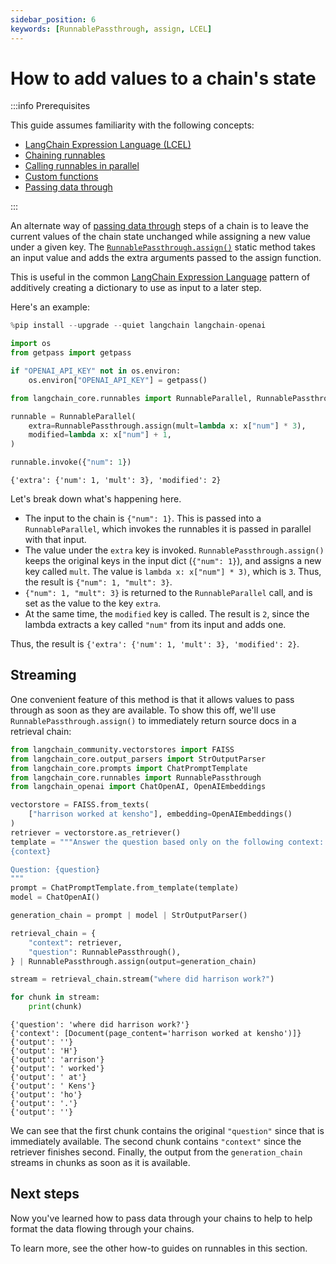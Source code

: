 ```yaml
---
sidebar_position: 6
keywords: [RunnablePassthrough, assign, LCEL]
---
```

# How to add values to a chain's state

:::info Prerequisites

This guide assumes familiarity with the following concepts:
- [LangChain Expression Language (LCEL)](/docs/concepts/lcel)
- [Chaining runnables](/docs/how_to/sequence/)
- [Calling runnables in parallel](/docs/how_to/parallel/)
- [Custom functions](/docs/how_to/functions/)
- [Passing data through](/docs/how_to/passthrough)

:::

An alternate way of [passing data through](/docs/how_to/passthrough) steps of a chain is to leave the current values of the chain state unchanged while assigning a new value under a given key. The [`RunnablePassthrough.assign()`](https://python.langchain.com/api_reference/core/runnables/langchain_core.runnables.passthrough.RunnablePassthrough.html#langchain_core.runnables.passthrough.RunnablePassthrough.assign) static method takes an input value and adds the extra arguments passed to the assign function.

This is useful in the common [LangChain Expression Language](/docs/concepts/lcel) pattern of additively creating a dictionary to use as input to a later step.

Here's an example:


```python
%pip install --upgrade --quiet langchain langchain-openai

import os
from getpass import getpass

if "OPENAI_API_KEY" not in os.environ:
    os.environ["OPENAI_API_KEY"] = getpass()
```


```python
from langchain_core.runnables import RunnableParallel, RunnablePassthrough

runnable = RunnableParallel(
    extra=RunnablePassthrough.assign(mult=lambda x: x["num"] * 3),
    modified=lambda x: x["num"] + 1,
)

runnable.invoke({"num": 1})
```




    {'extra': {'num': 1, 'mult': 3}, 'modified': 2}



Let's break down what's happening here.

- The input to the chain is `{"num": 1}`. This is passed into a `RunnableParallel`, which invokes the runnables it is passed in parallel with that input.
- The value under the `extra` key is invoked. `RunnablePassthrough.assign()` keeps the original keys in the input dict (`{"num": 1}`), and assigns a new key called `mult`. The value is `lambda x: x["num"] * 3)`, which is `3`. Thus, the result is `{"num": 1, "mult": 3}`.
- `{"num": 1, "mult": 3}` is returned to the `RunnableParallel` call, and is set as the value to the key `extra`.
- At the same time, the `modified` key is called. The result is `2`, since the lambda extracts a key called `"num"` from its input and adds one.

Thus, the result is `{'extra': {'num': 1, 'mult': 3}, 'modified': 2}`.

## Streaming

One convenient feature of this method is that it allows values to pass through as soon as they are available. To show this off, we'll use `RunnablePassthrough.assign()` to immediately return source docs in a retrieval chain:


```python
from langchain_community.vectorstores import FAISS
from langchain_core.output_parsers import StrOutputParser
from langchain_core.prompts import ChatPromptTemplate
from langchain_core.runnables import RunnablePassthrough
from langchain_openai import ChatOpenAI, OpenAIEmbeddings

vectorstore = FAISS.from_texts(
    ["harrison worked at kensho"], embedding=OpenAIEmbeddings()
)
retriever = vectorstore.as_retriever()
template = """Answer the question based only on the following context:
{context}

Question: {question}
"""
prompt = ChatPromptTemplate.from_template(template)
model = ChatOpenAI()

generation_chain = prompt | model | StrOutputParser()

retrieval_chain = {
    "context": retriever,
    "question": RunnablePassthrough(),
} | RunnablePassthrough.assign(output=generation_chain)

stream = retrieval_chain.stream("where did harrison work?")

for chunk in stream:
    print(chunk)
```

    {'question': 'where did harrison work?'}
    {'context': [Document(page_content='harrison worked at kensho')]}
    {'output': ''}
    {'output': 'H'}
    {'output': 'arrison'}
    {'output': ' worked'}
    {'output': ' at'}
    {'output': ' Kens'}
    {'output': 'ho'}
    {'output': '.'}
    {'output': ''}
    

We can see that the first chunk contains the original `"question"` since that is immediately available. The second chunk contains `"context"` since the retriever finishes second. Finally, the output from the `generation_chain` streams in chunks as soon as it is available.

## Next steps

Now you've learned how to pass data through your chains to help to help format the data flowing through your chains.

To learn more, see the other how-to guides on runnables in this section.


